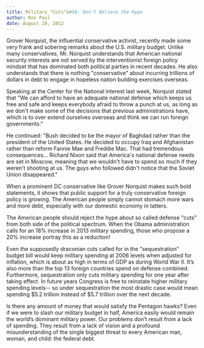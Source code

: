 ```yaml
---
title: Military "Cuts"&#58; Don't Believe the Hype
author: Ron Paul
date: August 20, 2012
---
```


Grover Norquist, the influential conservative activist, recently made
some very frank and sobering remarks about the U.S. military budget. 
Unlike many conservatives, Mr. Norquist understands that American
national security interests are not served by the interventionist
foreign policy mindset that has dominated both political parties in
recent decades.  He also understands that there is nothing
"conservative" about incurring trillions of dollars in debt to engage in
hopeless nation building exercises overseas.

Speaking at the Center for the National interest last week, Norquist
stated that "We can afford to have an adequate national defense which
keeps us free and safe and keeps everybody afraid to throw a punch at
us, as long as we don't make some of the decisions that previous
administrations have, which is to over extend ourselves overseas and
think we can run foreign governments."

He continued: "Bush decided to be the mayor of Baghdad rather than the
president of the United States. He decided to occupy Iraq and
Afghanistan rather than reform Fannie Mae and Freddie Mac. That had
tremendous consequences… Richard Nixon said that America's national
defense needs are set in Moscow, meaning that we wouldn't have to spend
so much if they weren't shooting at us.  The guys who followed didn't
notice that the Soviet Union disappeared."

When a prominent DC conservative like Grover Norquist makes such bold
statements, it shows that public support for a truly conservative
foreign policy is growing.  The American people simply cannot stomach
more wars and more debt, especially with our domestic economy in
tatters. 

The American people should reject the hype about so called defense
"cuts" from both side of the political spectrum.  When the Obama
administration calls for an 18% increase in 2013 military spending,
those who propose a 20% increase portray this as a reduction! 

Even the supposedly draconian cuts called for in the "sequestration"
budget bill would keep military spending at 2006 levels when adjusted
for inflation, which is about as high in terms of GDP as during World
War II.  It’s also more than the top 13 foreign countries spend on
defense combined.  Furthermore, sequestration only cuts military
spending for one year after taking effect.  In future years Congress is
free to reinstate higher military spending levels-- so under
sequestration the most drastic case would mean spending \$5.2 trillion
instead of \$5.7 trillion over the next decade.

Is there any amount of money that would satisfy the Pentagon hawks? Even
if we were to slash our military budget in half, America easily would
remain the world’s dominant military power.  Our problems don’t result
from a lack of spending. They result from a lack of vision and a
profound misunderstanding of the single biggest threat to every American
man, woman, and child: the federal debt. 

